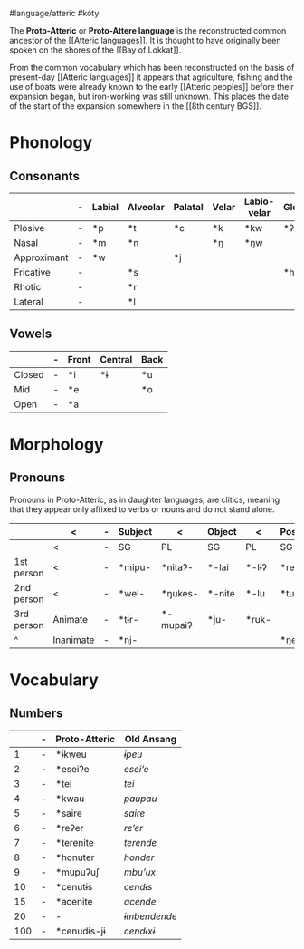 #language/atteric #kóty 

The **Proto-Atteric** or **Proto-Attere language** is the reconstructed common ancestor of the [[Atteric languages]]. It is thought to have originally been spoken on the shores of the [[Bay of Lokkat]].

From the common vocabulary which has been reconstructed on the basis of present-day [[Atteric languages]] it appears that agriculture, fishing and the use of boats were already known to the early [[Atteric peoples]] before their expansion began, but iron-working was still unknown. This places the date of the start of the expansion somewhere in the [[8th century BGS]].

# Phonology

## Consonants

|             | -   | Labial | Alveolar | Palatal | Velar | Labio-velar | Glottal |
| ----------- | --- | ------ | -------- | ------- | ----- | ----------- | ------- |
| Plosive     | -   | \*p    | \*t      | \*c     | \*k   | \*kw        | \*ʔ     |
| Nasal       | -   | \*m    | \*n      |         | \*ŋ   | \*ŋw        |         |
| Approximant | -   | \*w    |          | \*j     |       |             |         |
| Fricative   | -   |        | \*s      |         |       |             | \*h     |
| Rhotic      | -   |        | \*r      |         |       |             |         |
| Lateral     | -   |        | \*l      |         |       |             |         |

## Vowels

|        | -   | Front | Central | Back |
| ------ | --- | ----- | ------- | ---- |
| Closed | -   | \*i   | \*ɨ     | \*u  |
| Mid    | -   | \*e   |         | \*o  |
| Open   | -   | \*a   |         |      |
# Morphology

## Pronouns

Pronouns in Proto-Atteric, as in daughter languages, are clitics, meaning that they appear only affixed to verbs or nouns and do not stand alone.

|            | <         | -   | Subject | <         | Object  | <      | Possessive | <      | Locative | <      | Resultative |
| ---------- | --------- | --- | ------- | --------- | ------- | ------ | ---------- | ------ | -------- | ------ | ----------- |
|            | <         | -   | SG      | PL        | SG      | PL     | SG         | PL     | SG       | PL     |             |
| 1st person | <         | -   | \*mipu- | \*nitaʔ-  | \*-lai  | \*-lɨʔ | \*re-      | \*maj- | \*rut-   | \*hur- | \*ko-       |
| 2nd person | <         | -   | \*wel-  | \*ŋukes-  | \*-nite | \*-lu  | \*tu-      | \*hej- | \*niku-  | \*tow- | \*o-        |
| 3rd person | Animate   | -   | \*tɨr-  | \*-mupaiʔ | \*ju-   | \*ruk- |            |        |          |        |             |
| ^          | Inanimate | -   | \*nj-   |           |         |        | \*ŋe-      |        | -        |        |             |

# Vocabulary

## Numbers

|     | -   | Proto-Atteric | Old Ansang   |
| --- | --- | ------------- | ------------ |
| 1   | -   | \*ɨkweu       | *ɨpeu*       |
| 2   | -   | \*eseiʔe      | *eseiʼe*     |
| 3   | -   | \*tei         | *tei*        |
| 4   | -   | \*kwau        | *paupau*     |
| 5   | -   | \*saire       | *saire*      |
| 6   | -   | \*reʔer       | *reʼer*      |
| 7   | -   | \*terenite    | *terende*    |
| 8   | -   | \*honuter     | *honder*     |
| 9   | -   | \*mupuʔuʃ     | *mbuʼux*     |
| 10  | -   | \*cenutɨs     | *cendɨs*     |
| 15  | -   | \*acenite     | *acende*     |
| 20  | -   | -             | *ɨmbendende* |
| 100 | -   | \*cenudɨs-jɨ  | *cendɨxɨ*    |
